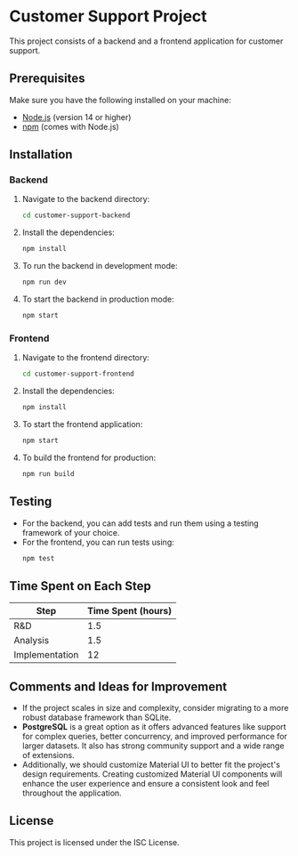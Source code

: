 # Customer Support Project

This project consists of a backend and a frontend application for customer support.

## Prerequisites

Make sure you have the following installed on your machine:

- [Node.js](https://nodejs.org/) (version 14 or higher)
- [npm](https://www.npmjs.com/) (comes with Node.js)

## Installation

### Backend

1. Navigate to the backend directory:

   ```bash
   cd customer-support-backend
   ```

2. Install the dependencies:

   ```bash
   npm install
   ```

3. To run the backend in development mode:

   ```bash
   npm run dev
   ```

4. To start the backend in production mode:
   ```bash
   npm start
   ```

### Frontend

1. Navigate to the frontend directory:

   ```bash
   cd customer-support-frontend
   ```

2. Install the dependencies:

   ```bash
   npm install
   ```

3. To start the frontend application:

   ```bash
   npm start
   ```

4. To build the frontend for production:
   ```bash
   npm run build
   ```

## Testing

- For the backend, you can add tests and run them using a testing framework of your choice.
- For the frontend, you can run tests using:
  ```bash
  npm test
  ```

## Time Spent on Each Step

| Step           | Time Spent (hours) |
| -------------- | ------------------ |
| R&D            | 1.5                |
| Analysis       | 1.5                |
| Implementation | 12                 |

## Comments and Ideas for Improvement

- If the project scales in size and complexity, consider migrating to a more robust database framework than SQLite.
- **PostgreSQL** is a great option as it offers advanced features like support for complex queries, better concurrency, and improved performance for larger datasets. It also has strong community support and a wide range of extensions.
- Additionally, we should customize Material UI to better fit the project's design requirements. Creating customized Material UI components will enhance the user experience and ensure a consistent look and feel throughout the application.

## License

This project is licensed under the ISC License.
